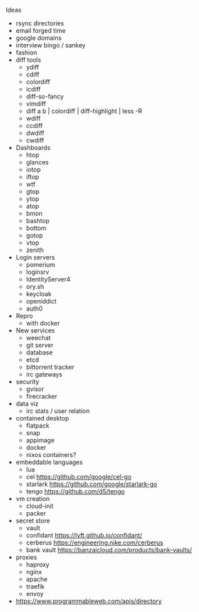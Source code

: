 Ideas

- rsync directories
- email forged time
- google domains
- interview bingo / sankey
- fashion
- diff tools
  - ydiff
  - cdiff
  - colordiff
  - icdiff
  - diff-so-fancy
  - vimdiff
  - diff a b | colordiff | diff-highlight | less -R
  - wdiff
  - ccdiff
  - dwdiff
  - cwdiff
- Dashboards
  - htop
  - glances
  - iotop
  - iftop
  - wtf
  - gtop
  - ytop
  - atop
  - bmon
  - bashtop
  - bottom
  - gotop
  - vtop
  - zenith
- Login servers
  - pomerium
  - loginsrv
  - IdentityServer4
  - ory.sh
  - keycloak
  - openiddict
  - auth0
- Repro
  - with docker
- New services
  - weechat
  - git server
  - database
  - etcd
  - bittorrent tracker
  - irc gateways
- security
  - gvisor
  - firecracker
- data viz
  - irc stats / user relation
- contained desktop
  - flatpack
  - snap
  - appimage
  - docker
  - nixos containers?
- embeddable languages
  - lua
  - cel https://github.com/google/cel-go
  - starlark https://github.com/google/starlark-go
  - tengo https://github.com/d5/tengo
- vm creation
  - cloud-init
  - packer
- secret store
  - vault
  - confidant https://lyft.github.io/confidant/
  - cerberus https://engineering.nike.com/cerberus
  - bank vault https://banzaicloud.com/products/bank-vaults/
- proxies
  - haproxy
  - nginx
  - apache
  - traefik
  - envoy
- https://www.programmableweb.com/apis/directory
